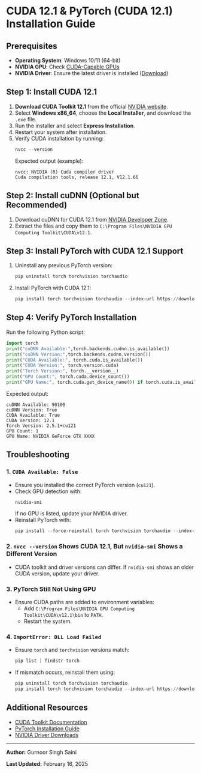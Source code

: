 # CUDA 12.1 & PyTorch (CUDA 12.1) Installation Guide

## Prerequisites
- **Operating System**: Windows 10/11 (64-bit)
- **NVIDIA GPU**: Check [CUDA-Capable GPUs](https://developer.nvidia.com/cuda-gpus)
- **NVIDIA Driver**: Ensure the latest driver is installed ([Download](https://www.nvidia.com/download/index.aspx))

## Step 1: Install CUDA 12.1
1. **Download CUDA Toolkit 12.1** from the official [NVIDIA website](https://developer.nvidia.com/cuda-12-1-0-download-archive).
2. Select **Windows x86_64**, choose the **Local Installer**, and download the `.exe` file.
3. Run the installer and select **Express Installation**.
4. Restart your system after installation.
5. Verify CUDA installation by running:
   ```powershell
   nvcc --version
   ```
   Expected output (example):
   ```
   nvcc: NVIDIA (R) Cuda compiler driver
   Cuda compilation tools, release 12.1, V12.1.66
   ```

## Step 2: Install cuDNN (Optional but Recommended)
1. Download cuDNN for CUDA 12.1 from [NVIDIA Developer Zone](https://developer.nvidia.com/cudnn).
2. Extract the files and copy them to `C:\Program Files\NVIDIA GPU Computing Toolkit\CUDA\v12.1`.

## Step 3: Install PyTorch with CUDA 12.1 Support
1. Uninstall any previous PyTorch version:
   ```powershell
   pip uninstall torch torchvision torchaudio
   ```
2. Install PyTorch with CUDA 12.1:
   ```powershell
   pip install torch torchvision torchaudio --index-url https://download.pytorch.org/whl/cu121
   ```

## Step 4: Verify PyTorch Installation
Run the following Python script:
```python
import torch
print("cuDNN Available:",torch.backends.cudnn.is_available())
print("cuDNN Version:",torch.backends.cudnn.version())
print("CUDA Available:", torch.cuda.is_available())
print("CUDA Version:", torch.version.cuda)
print("Torch Version:", torch.__version__)
print("GPU Count:", torch.cuda.device_count())
print("GPU Name:", torch.cuda.get_device_name(0) if torch.cuda.is_available() else "No GPU Found")
```
Expected output:
```
cuDNN Available: 90100
cuDNN Version: True
CUDA Available: True
CUDA Version: 12.1
Torch Version: 2.5.1+cu121
GPU Count: 1
GPU Name: NVIDIA GeForce GTX XXXX
```

## Troubleshooting
### 1. `CUDA Available: False`
- Ensure you installed the correct PyTorch version (`cu121`).
- Check GPU detection with:
  ```powershell
  nvidia-smi
  ```
  If no GPU is listed, update your NVIDIA driver.
- Reinstall PyTorch with:
  ```powershell
  pip install --force-reinstall torch torchvision torchaudio --index-url https://download.pytorch.org/whl/cu121
  ```

### 2. `nvcc --version` Shows CUDA 12.1, But `nvidia-smi` Shows a Different Version
- CUDA toolkit and driver versions can differ. If `nvidia-smi` shows an older CUDA version, update your driver.

### 3. PyTorch Still Not Using GPU
- Ensure CUDA paths are added to environment variables:
  - Add `C:\Program Files\NVIDIA GPU Computing Toolkit\CUDA\v12.1\bin` to `PATH`.
  - Restart the system.

### 4. `ImportError: DLL Load Failed`
- Ensure `torch` and `torchvision` versions match:
  ```powershell
  pip list | findstr torch
  ```
- If mismatch occurs, reinstall them using:
  ```powershell
  pip uninstall torch torchvision torchaudio
  pip install torch torchvision torchaudio --index-url https://download.pytorch.org/whl/cu121
  ```

## Additional Resources
- [CUDA Toolkit Documentation](https://docs.nvidia.com/cuda/index.html)
- [PyTorch Installation Guide](https://pytorch.org/get-started/locally/)
- [NVIDIA Driver Downloads](https://www.nvidia.com/download/index.aspx)

---
**Author:** Gurnoor Singh Saini

**Last Updated:** February 16, 2025